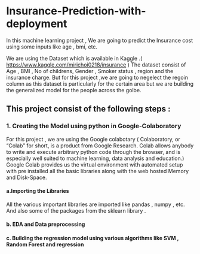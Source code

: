 # Insurance-Prediction-with-deployment
In  this machine learning project , We are going to predict the Insurance cost using some inputs like age , bmi, etc.

We are using the Dataset which is available in Kaggle .( https://www.kaggle.com/mirichoi0218/insurance )
The dataset consist of Age , BMI , No of childrens, Gender , Smoker status , region and the insurance charge.
But for this project ,we  are going to negelect the regoin column as this dataset is particularly for the 
certain area but we are building the generalized model for the people across the golbe.

## This project consist of the following steps :
### 1. Creating the Model using python in Google-Colaboratory 
For this project , we are using the Google colabotary ( Colaboratory, or “Colab” for short, is a product from Google Research. Colab allows anybody to write and execute arbitrary python code through the browser, and is especially well suited to machine learning, data analysis and education.)
Google Colab provides us the virtual environment with automated setup with pre installed all the basic libraries along with 
the web hosted Memory and Disk-Space.
####       a.Importing the Libraries
All the various important libraries are imported like pandas , numpy , etc. 
And also some of the packages from the sklearn library . 
####       b. EDA and Data preprocessing 
#### c. Building the regression model using various algorithms like SVM , Random Forest and regression

